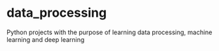 # data_processing
Python projects with the purpose of learning data processing, machine learning and deep learning
